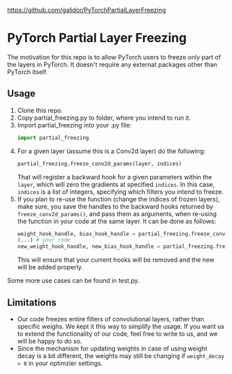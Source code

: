 https://github.com/galidor/PyTorchPartialLayerFreezing

PyTorch Partial Layer Freezing
=

The motivation for this repo is to allow PyTorch users to freeze only part of the layers in PyTorch.
It doesn't require any externat packages other than PyTorch itself.

Usage
-
1. Clone this repo.
2. Copy partial_freezing.py to folder, where you intend to run it.
3. Import partial_freezing into your .py file:
    ```python
    import partial_freezing
    ```
4. For a given layer (assume this is a Conv2d layer) do the following:
    ```python
    partial_freezing.freeze_conv2d_params(layer, indices)
    ```
    That will register a backward hook for a given parameters within the ```layer```, which will zero the gradients at specified ```indices```. In this case, ```indices``` is a list of integers, specifying which filters you intend to freeze.
5. If you plan to re-use the function (change the indices of frozen layers), make sure, you save the handles to the backward hooks returned by ```freeze_conv2d_params()```, and pass them as arguments, when re-using the function in your code at the same layer. It can be done as follows:
    ```python
    weight_hook_handle, bias_hook_handle = partial_freezing.freeze_conv2d_params(layer, indices)
    (...) # your code
    new_weight_hook_handle, new_bias_hook_handle = partial_freezing.freeze_conv2d_params(layer, indices, weight_hook_handle=weight_hook_handle, bias_hook_handle=bias_hook_handle)
    ```
    This will ensure that your current hooks will be removed and the new will be added properly.
    
Some more use cases can be found in test.py.
  
Limitations
-
* Our code freezes entire filters of convolutional layers, rather than specific weighs. We kept it this way to simplify the usage. If you want us to extend the functionality of our code, feel free to write to us, and we will be happy to do so.
* Since the mechanism for updating weights in case of using weight decay is a bit different, the weights may still be changing if ```weight_decay > 0``` in your optimzier settings.
